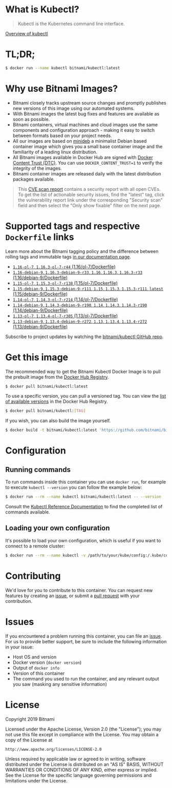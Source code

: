 
# What is Kubectl?

> Kubectl is the Kubernetes command line interface.

[Overview of kubectl](https://kubernetes.io/docs/reference/kubectl/overview/)

# TL;DR;

```bash
$ docker run --name kubectl bitnami/kubectl:latest
```

# Why use Bitnami Images?

* Bitnami closely tracks upstream source changes and promptly publishes new versions of this image using our automated systems.
* With Bitnami images the latest bug fixes and features are available as soon as possible.
* Bitnami containers, virtual machines and cloud images use the same components and configuration approach - making it easy to switch between formats based on your project needs.
* All our images are based on [minideb](https://github.com/bitnami/minideb) a minimalist Debian based container image which gives you a small base container image and the familiarity of a leading linux distribution.
* All Bitnami images available in Docker Hub are signed with [Docker Content Trust (DTC)](https://docs.docker.com/engine/security/trust/content_trust/). You can use `DOCKER_CONTENT_TRUST=1` to verify the integrity of the images.
* Bitnami container images are released daily with the latest distribution packages available.


> This [CVE scan report](https://quay.io/repository/bitnami/kubectl?tab=tags) contains a security report with all open CVEs. To get the list of actionable security issues, find the "latest" tag, click the vulnerability report link under the corresponding "Security scan" field and then select the "Only show fixable" filter on the next page.

# Supported tags and respective `Dockerfile` links

Learn more about the Bitnami tagging policy and the difference between rolling tags and immutable tags [in our documentation page](https://docs.bitnami.com/containers/how-to/understand-rolling-tags-containers/).


* [`1.16-ol-7`, `1.16.3-ol-7-r44` (1.16/ol-7/Dockerfile)](https://github.com/bitnami/bitnami-docker-kubectl/blob/1.16.3-ol-7-r44/1.16/ol-7/Dockerfile)
* [`1.16-debian-9`, `1.16.3-debian-9-r33`, `1.16`, `1.16.3`, `1.16.3-r33` (1.16/debian-9/Dockerfile)](https://github.com/bitnami/bitnami-docker-kubectl/blob/1.16.3-debian-9-r33/1.16/debian-9/Dockerfile)
* [`1.15-ol-7`, `1.15.3-ol-7-r138` (1.15/ol-7/Dockerfile)](https://github.com/bitnami/bitnami-docker-kubectl/blob/1.15.3-ol-7-r138/1.15/ol-7/Dockerfile)
* [`1.15-debian-9`, `1.15.3-debian-9-r111`, `1.15`, `1.15.3`, `1.15.3-r111`, `latest` (1.15/debian-9/Dockerfile)](https://github.com/bitnami/bitnami-docker-kubectl/blob/1.15.3-debian-9-r111/1.15/debian-9/Dockerfile)
* [`1.14-ol-7`, `1.14.3-ol-7-r214` (1.14/ol-7/Dockerfile)](https://github.com/bitnami/bitnami-docker-kubectl/blob/1.14.3-ol-7-r214/1.14/ol-7/Dockerfile)
* [`1.14-debian-9`, `1.14.3-debian-9-r190`, `1.14`, `1.14.3`, `1.14.3-r190` (1.14/debian-9/Dockerfile)](https://github.com/bitnami/bitnami-docker-kubectl/blob/1.14.3-debian-9-r190/1.14/debian-9/Dockerfile)
* [`1.13-ol-7`, `1.13.4-ol-7-r305` (1.13/ol-7/Dockerfile)](https://github.com/bitnami/bitnami-docker-kubectl/blob/1.13.4-ol-7-r305/1.13/ol-7/Dockerfile)
* [`1.13-debian-9`, `1.13.4-debian-9-r272`, `1.13`, `1.13.4`, `1.13.4-r272` (1.13/debian-9/Dockerfile)](https://github.com/bitnami/bitnami-docker-kubectl/blob/1.13.4-debian-9-r272/1.13/debian-9/Dockerfile)

Subscribe to project updates by watching the [bitnami/kubectl GitHub repo](https://github.com/bitnami/bitnami-docker-kubectl).

# Get this image

The recommended way to get the Bitnami Kubectl Docker Image is to pull the prebuilt image from the [Docker Hub Registry](https://hub.docker.com/r/bitnami/kubectl).

```bash
$ docker pull bitnami/kubectl:latest
```

To use a specific version, you can pull a versioned tag. You can view the [list of available versions](https://hub.docker.com/r/bitnami/kubectl/tags/) in the Docker Hub Registry.

```bash
$ docker pull bitnami/kubectl:[TAG]
```

If you wish, you can also build the image yourself.

```bash
$ docker build -t bitnami/kubectl:latest 'https://github.com/bitnami/bitnami-docker-kubectl.git#master:1.15/debian-9'
```

# Configuration

## Running commands

To run commands inside this container you can use `docker run`, for example to execute `kubectl --version` you can follow the example below:

```bash
$ docker run --rm --name kubectl bitnami/kubectl:latest -- --version
```

Consult the [Kubectl Reference Documentation](https://kubernetes.io/docs/reference/generated/kubectl/kubectl-commands) to find the completed list of commands available.

## Loading your own configuration

It's possible to load your own configuration, which is useful if you want to connect to a remote cluster:

```bash
$ docker run --rm --name kubectl -v /path/to/your/kube/config:/.kube/config bitnami/kubectl:latest
```

# Contributing

We'd love for you to contribute to this container. You can request new features by creating an [issue](https://github.com/bitnami/bitnami-docker-kubectl/issues), or submit a [pull request](https://github.com/bitnami/bitnami-docker-kubectl/pulls) with your contribution.

# Issues

If you encountered a problem running this container, you can file an [issue](https://github.com/bitnami/bitnami-docker-kubectl/issues). For us to provide better support, be sure to include the following information in your issue:

- Host OS and version
- Docker version (`docker version`)
- Output of `docker info`
- Version of this container
- The command you used to run the container, and any relevant output you saw (masking any sensitive information)

# License

Copyright 2019 Bitnami

Licensed under the Apache License, Version 2.0 (the "License");
you may not use this file except in compliance with the License.
You may obtain a copy of the License at

    http://www.apache.org/licenses/LICENSE-2.0

Unless required by applicable law or agreed to in writing, software
distributed under the License is distributed on an "AS IS" BASIS,
WITHOUT WARRANTIES OR CONDITIONS OF ANY KIND, either express or implied.
See the License for the specific language governing permissions and
limitations under the License.
